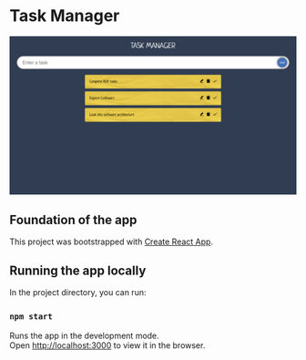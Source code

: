 # Task Manager
![Task Manager](images/Task_manager.png)


## Foundation of the app

This project was bootstrapped with [Create React App](https://github.com/facebook/create-react-app).

## Running the app locally

In the project directory, you can run:

### `npm start`

Runs the app in the development mode.\
Open [http://localhost:3000](http://localhost:3000) to view it in the browser.


